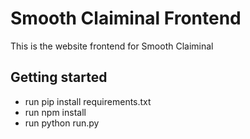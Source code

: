 # Smooth Claiminal Frontend
This is the website frontend for Smooth Claiminal

## Getting started
- run pip install requirements.txt
- run npm install
- run python run.py
